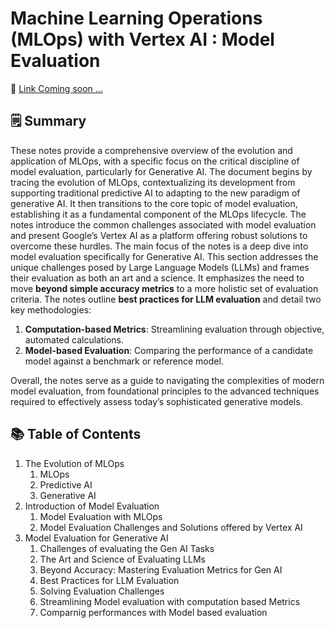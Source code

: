 # Machine Learning Operations (MLOps) with Vertex AI : Model Evaluation

📘 <a href='#'> Link Coming soon ...</a> 


## 🗒️ Summary
These notes provide a comprehensive overview of the evolution and application of MLOps, with a specific focus on the critical discipline of model evaluation, particularly for Generative AI.
The document begins by tracing the evolution of MLOps, contextualizing its development from supporting traditional predictive AI to adapting to the new paradigm of generative AI.
It then transitions to the core topic of model evaluation, establishing it as a fundamental component of the MLOps lifecycle. The notes introduce the common challenges associated with model evaluation and present Google’s Vertex AI as a platform offering robust solutions to overcome these hurdles.
The main focus of the notes is a deep dive into model evaluation specifically for Generative AI. This section addresses the unique challenges posed by Large Language Models (LLMs) and frames their evaluation as both an art and a science. It emphasizes the need to move **beyond simple accuracy metrics** to a more holistic set of evaluation criteria. The notes outline **best practices for LLM evaluation** and detail two key methodologies:

1. **Computation-based Metrics**: Streamlining evaluation through objective, automated calculations. 
2. **Model-based Evaluation**: Comparing the performance of a candidate model against a benchmark or reference model.

Overall, the notes serve as a guide to navigating the complexities of modern model evaluation, from foundational principles to the advanced techniques required to effectively assess today’s sophisticated generative models.

## 📚 Table of Contents

1. The Evolution of MLOps 
   1. MLOps
   2. Predictive AI
   3. Generative AI
2. Introduction of Model Evaluation
   1. Model Evaluation with MLOps
   2. Model Evaluation Challenges and Solutions offered by Vertex AI
3. Model Evaluation for Generative AI
   1. Challenges of evaluating the Gen AI Tasks
   2. The Art and Science of Evaluating LLMs
   3. Beyond Accuracy: Mastering Evaluation Metrics for Gen AI
   4. Best Practices for LLM Evaluation
   5. Solving Evaluation Challenges
   6. Streamlining Model evaluation with computation based Metrics
   7. Comparnig performances with Model based evaluation
   